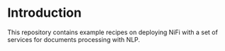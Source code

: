 # Introduction
This repository contains example recipes on deploying NiFi with a set of services for documents processing with NLP.
